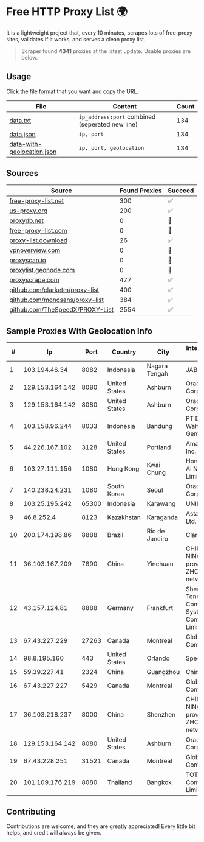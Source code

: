 
# Free HTTP Proxy List 🌍

It is a lightweight project that, every 10 minutes, scrapes lots of free-proxy sites, validates if it works, and serves a clean proxy list.


> Scraper found **4341** proxies at the latest update. Usable proxies are below.

## Usage

Click the file format that you want and copy the URL.


|File|Content|Count|
|----|-------|-----|
|[data.txt](https://raw.githubusercontent.com/themiralay/Proxy-List-World/master/data.txt)|`ip_address:port` combined (seperated new line)|134|
|[data.json](https://raw.githubusercontent.com/themiralay/Proxy-List-World/master/data.json)|`ip, port`|134|
|[data-with-geolocation.json](https://raw.githubusercontent.com/themiralay/Proxy-List-World/master/data-with-geolocation.json)|`ip, port, geolocation`|134|

## Sources

|Source|Found Proxies|Succeed|
|------|-------------|-------|
|[free-proxy-list.net](https://free-proxy-list.net)|300|✅|
|[us-proxy.org](https://www.us-proxy.org)|200|✅|
|[proxydb.net](http://proxydb.net)|0|🚫|
|[free-proxy-list.com](https://free-proxy-list.com/?page=&port=&type%5B%5D=http&type%5B%5D=https&up_time=0&search=Search)|0|🚫|
|[proxy-list.download](https://www.proxy-list.download/HTTP)|26|✅|
|[vpnoverview.com](https://vpnoverview.com/privacy/anonymous-browsing/free-proxy-servers)|0|🚫|
|[proxyscan.io](https://www.proxyscan.io)|0|🚫|
|[proxylist.geonode.com](https://proxylist.geonode.com/api/proxy-list?limit=300&page=1&sort_by=lastChecked&sort_type=desc&protocols=http,https)|0|🚫|
|[proxyscrape.com](https://api.proxyscrape.com/v2/?request=displayproxies&protocol=http&timeout=10000&country=all&ssl=all&anonymity=all)|477|✅|
|[github.com/clarketm/proxy-list](https://raw.githubusercontent.com/clarketm/proxy-list/master/proxy-list-raw.txt)|400|✅|
|[github.com/monosans/proxy-list](https://raw.githubusercontent.com/monosans/proxy-list/main/proxies/http.txt)|384|✅|
|[github.com/TheSpeedX/PROXY-List](https://raw.githubusercontent.com/TheSpeedX/PROXY-List/master/http.txt)|2554|✅|


## Sample Proxies With Geolocation Info

|#|Ip|Port|Country|City|Internet Service Provider|
|-|--|----|-------|----|-------------------------|
|1|103.194.46.34|8082|Indonesia|Nagara Tengah|JABNET|
|2|129.153.164.142|8080|United States|Ashburn|Oracle Corporation|
|3|129.153.164.142|8080|United States|Ashburn|Oracle Corporation|
|4|103.158.96.244|8033|Indonesia|Bandung|PT Dinar Wahana Gemilang|
|5|44.226.167.102|3128|United States|Portland|Amazon.com, Inc.|
|6|103.27.111.156|1080|Hong Kong|Kwai Chung|Hong Kong San Ai Net Int'l Limited|
|7|140.238.24.231|1080|South Korea|Seoul|Oracle Corporation|
|8|103.25.195.242|65300|Indonesia|Karawang|UNINA|
|9|46.8.252.4|8123|Kazakhstan|Karaganda|AstanaMegatel Ltd.|
|10|200.174.198.86|8888|Brazil|Rio de Janeiro|Claro S.A|
|11|36.103.167.209|7890|China|Yinchuan|CHINANET NINGXIA province ZHONGWEI IDC network|
|12|43.157.124.81|8888|Germany|Frankfurt|Shenzhen Tencent Computer Systems Company Limited|
|13|67.43.227.229|27263|Canada|Montreal|GloboTech Communications|
|14|98.8.195.160|443|United States|Orlando|Spectrum|
|15|59.39.227.41|2324|China|Guangzhou|Chinanet|
|16|67.43.227.227|5429|Canada|Montreal|GloboTech Communications|
|17|36.103.218.237|8000|China|Shenzhen|CHINANET NINGXIA province ZHONGWEI IDC network|
|18|129.153.164.142|8080|United States|Ashburn|Oracle Corporation|
|19|67.43.228.251|31521|Canada|Montreal|GloboTech Communications|
|20|101.109.176.219|8080|Thailand|Bangkok|TOT Public Company Limited|



## Contributing

Contributions are welcome, and they are greatly appreciated! Every
little bit helps, and credit will always be given.

